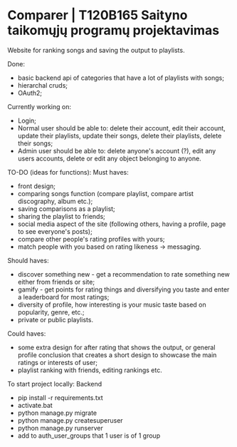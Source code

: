 # Comparer | T120B165 Saityno taikomųjų programų projektavimas
Website for ranking songs and saving the output to playlists.

Done:
* basic backend api of categories that have a lot of playlists with songs;
* hierarchal cruds;
* OAuth2;

Currently working on:
* Login;
* Normal user should be able to: delete their account, edit their account, update their playlists, update their songs, delete their playlists, delete their songs;
* Admin user should be able to: delete anyone's account (?), edit any users accounts, delete or edit any object belonging to anyone.


TO-DO (ideas for functions):
Must haves:
* front design;
* comparing songs function (compare playlist, compare artist discography, album etc.);
* saving comparisons as a playlist;
* sharing the playlist to friends;
* social media aspect of the site (following others, having a profile, page to see everyone's posts);
* compare other people's rating profiles with yours;
* match people with you based on rating likeness -> messaging.


Should haves:
* discover something new - get a recommendation to rate something new either from friends or site;
* gamify - get points for rating things and diversifying you taste and enter a leaderboard for most ratings;
* diversity of profile, how interesting is your music taste based on popularity, genre, etc.;
* private or public playlists.

Could haves:
* some extra design for after rating that shows the output, or general profile conclusion that creates a short design to showcase the main ratings or interests of user;
* playlist ranking with friends, editing rankings etc.


To start project locally:
Backend
* pip install -r requirements.txt
* activate.bat
* python manage.py migrate
* python manage.py createsuperuser 
* python manage.py runserver
* add to auth_user_groups that 1 user is of 1 group
